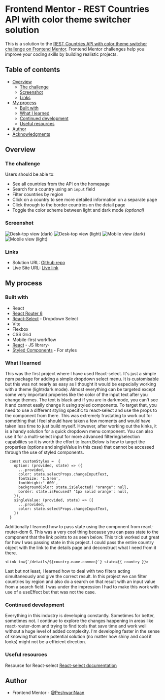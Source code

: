# Frontend Mentor - REST Countries API with color theme switcher solution

This is a solution to the [REST Countries API with color theme switcher challenge on Frontend Mentor](https://www.frontendmentor.io/challenges/rest-countries-api-with-color-theme-switcher-5cacc469fec04111f7b848ca). Frontend Mentor challenges help you improve your coding skills by building realistic projects. 

## Table of contents

- [Overview](#overview)
  - [The challenge](#the-challenge)
  - [Screenshot](#screenshot)
  - [Links](#links)
- [My process](#my-process)
  - [Built with](#built-with)
  - [What I learned](#what-i-learned)
  - [Continued development](#continued-development)
  - [Useful resources](#useful-resources)
- [Author](#author)
- [Acknowledgments](#acknowledgments)



## Overview

### The challenge

Users should be able to:

- See all countries from the API on the homepage
- Search for a country using an `input` field
- Filter countries by region
- Click on a country to see more detailed information on a separate page
- Click through to the border countries on the detail page
- Toggle the color scheme between light and dark mode *(optional)*

### Screenshot


![Desk-top view (dark)](src/assets/Screenshot-dt-dark-small.png)
![Desk-top view (light)](src/assets/Screenshot-dt-light-small.png)
![Mobile view (dark) ](src/assets/Screenshot-mobile-dark-small.png)
![Mobile view (light) ](src/assets/Screenshot-mobile-light-small.png)


### Links

- Solution URL: [Github repo](https://github.com/PeshwariNaan/frontend-mentor-todo-list)
- Live Site URL: [Live link](https://peshwarinaan.github.io/frontend-mentor-todo-list/)

## My process

### Built with

- React
- [React Router 6](https://github.com/remix-run/react-router/blob/main/docs/getting-started/tutorial.md)
- [React-Select](https://www.npmjs.com/package/react-select) - Dropdown Select
- Vite
- Flexbox
- CSS Grid
- Mobile-first workflow
- [React](https://reactjs.org/) - JS library- 
- [Styled Components](https://styled-components.com/) - For styles

### What I learned

This was the first project where I have used React-select. It's just a simple npm package for adding a simple dropdown select menu. It is customisable but this was not nearly as easy as I thought it would be especially working with a theme (light/dark mode). Almost everything can be targeted except some very important properies like the color of the input text after you change themes. The text is black and if you are in darkmode, you can't see it and cannot easily change it using styled components. To target that, you need to use a different styling specific to react-select and use the props to the component from there. This was extremely frustating to work out for something that I feel should have taken a few moments and would have taken less time to just build myself. However, after working out the kinks, it is a handy solution for a quick dropdown menu component. You can also use it for a multi-select input for more advanced filtering/selection capabilites so it is worth the effort to learn.Below is how to target the properties (options and singleValue in this case) that cannot be accessed through the use of styled components. 


```
  const customStyles =  {
    option: (provided, state) => ({
      ...provided,
      color: state.selectProps.changeInputText,
      fontSize: '1.5rem',
      fontWeight:' 600',
      backgroundColor: state.isSelected? "orange": null,
      border: state.isFocused? '1px solid orange': null,
    }),
    singleValue: (provided, state) => ({
      ...provided,
      color: state.selectProps.changeInputText,
    })    
  }
```
Additionally I learned how to pass state using the <Link> component from react-router-dom 6. This was a very cool thing because you can pass state to the component that the link points to as seen below. This trick worked out great for how I was passing state in this project. I could pass the entire country object with the link to the details page and deconstruct what I need from it there.

```
<Link to={`/details/${country.name.common}`} state={{ country }}>

```
Last but not least, I learned how to deal with two filters acting simultaneously and give the correct result. In this project we can filter countries by region and also do a search on that result with an input value from a search field. I was under the impression I had to make this work with use of a useEffect but that was not the case.

### Continued development

Everything in this industry is developing constantly. Sometimes for better, sometimes not. I continue to explore the changes happening in areas like react-router-dom and trying to find tools that save time and work well without a huge level of added complexity. I'm developing faster in the sense of knowing that some potential solution (no matter how shiny and cool it looks) might not be a efficient direction. 

### Useful resources

Resource for React-select
[React-select documentation](https://react-select.com/home)

## Author

- Frontend Mentor - [@PeshwariNaan](https://www.frontendmentor.io/profile/PeshwariNaan)

